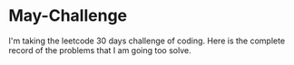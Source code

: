 # May-Challenge

I'm taking the leetcode 30 days challenge of coding.
Here is the complete record of the problems that I am going too solve.
